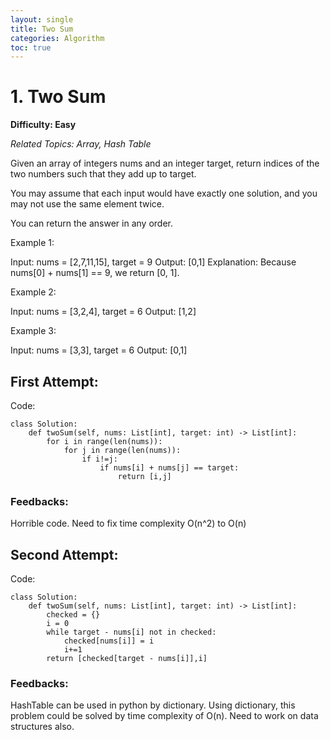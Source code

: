 ```yaml
---
layout: single
title: Two Sum
categories: Algorithm
toc: true
---
```


# 1. Two Sum

**Difficulty: Easy**

*Related Topics: Array, Hash Table*

Given an array of integers nums and an integer target, return indices of the two numbers such that they add up to target.

You may assume that each input would have exactly one solution, and you may not use the same element twice.

You can return the answer in any order.

Example 1:

Input: nums = [2,7,11,15], target = 9
Output: [0,1]
Explanation: Because nums[0] + nums[1] == 9, we return [0, 1].

Example 2:

Input: nums = [3,2,4], target = 6
Output: [1,2]

Example 3:

Input: nums = [3,3], target = 6
Output: [0,1]

## First Attempt:

Code:
```
class Solution:
    def twoSum(self, nums: List[int], target: int) -> List[int]:
        for i in range(len(nums)):
            for j in range(len(nums)):
                if i!=j:
                    if nums[i] + nums[j] == target:
                        return [i,j]
```                        
### Feedbacks: 
Horrible code. Need to fix time complexity O(n^2) to O(n)

## Second Attempt:

Code:
```
class Solution:
    def twoSum(self, nums: List[int], target: int) -> List[int]:
        checked = {}
        i = 0
        while target - nums[i] not in checked:
            checked[nums[i]] = i
            i+=1
        return [checked[target - nums[i]],i]
```      
### Feedbacks: 
HashTable can be used in python by dictionary. Using dictionary, this problem could be solved by time complexity of O(n). Need to work on
data structures also.